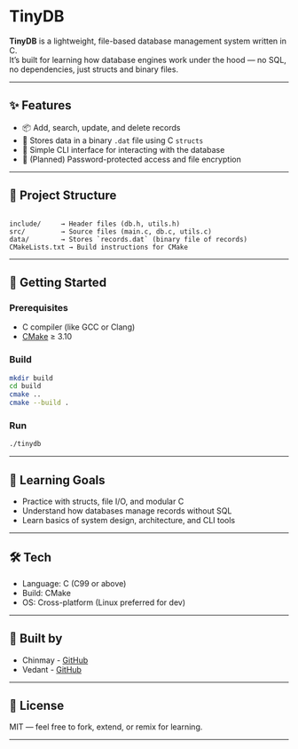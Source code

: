 # TinyDB

**TinyDB** is a lightweight, file-based database management system written in C.  
It’s built for learning how database engines work under the hood — no SQL, no dependencies, just structs and binary files.

---

## ✨ Features

- 📦 Add, search, update, and delete records
- 💾 Stores data in a binary `.dat` file using C `structs`
- 📂 Simple CLI interface for interacting with the database
- 🔐 (Planned) Password-protected access and file encryption

---

## 📁 Project Structure

```

include/     → Header files (db.h, utils.h)
src/         → Source files (main.c, db.c, utils.c)
data/        → Stores `records.dat` (binary file of records)
CMakeLists.txt → Build instructions for CMake

````

---

## 🚀 Getting Started

### Prerequisites

- C compiler (like GCC or Clang)
- [CMake](https://cmake.org/download/) ≥ 3.10

### Build

```bash
mkdir build
cd build
cmake ..
cmake --build .
````

### Run

```bash
./tinydb
```

---

## 🧠 Learning Goals

* Practice with structs, file I/O, and modular C
* Understand how databases manage records without SQL
* Learn basics of system design, architecture, and CLI tools

---

## 🛠️ Tech

* Language: C (C99 or above)
* Build: CMake
* OS: Cross-platform (Linux preferred for dev)

---

## 🧱 Built by

* Chinmay - [GitHub](https://github.com/chishxd)
* Vedant - [GitHub](https://github.com/VedantParte23)

---

## 📌 License

MIT — feel free to fork, extend, or remix for learning.

---
